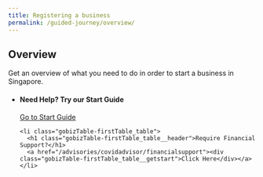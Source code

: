 ```yaml
---
title: Registering a business
permalink: /guided-journey/overview/
---
```


## Overview

Get an overview of what you need to do in order to start a business in Singapore.

<div class="gobizTable">
  <ul class="gobizTable-firstTable">
    <li class="gobizTable-firstTable_table">
      <h4 class="gobizTable-firstTable_table__header">Need Help? Try our Start Guide</h4>
      <a href="/advisories/covidadvisor/grantssupport"><div class="gobizTable-firstTable_table__getstart">Go to Start Guide</div></a>
    </li>

    <li class="gobizTable-firstTable_table">
      <h1 class="gobizTable-firstTable_table__header">Require Financial Support?</h1>
      <a href="/advisories/covidadvisor/financialsupport"><div class="gobizTable-firstTable_table__getstart">Click Here</div></a>
    </li>
  </ul>
</div>